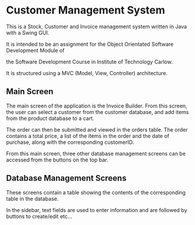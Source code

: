 # Customer Management System

This is a Stock, Customer and Invoice management system written in Java with a Swing GUI.

It is intended to be an assignment for the Object Orientated Software Development Module of

the Software Development Course in Institute of Technology Carlow.

It is structured using a MVC (Model, View, Controller) architecture.


## Main Screen

The main screen of the application is the Invoice Builder. From this screen, the user can select a customer from the customer database, and add items from the product database to a cart.

The order can then be submitted and viewed in the orders table. The order contains a total price, a list of the items in the order and the date of purchase, along with the corresponding customerID.

From this main screen, three other database management screens can be accessed from the buttons on the top bar.

## Database Management Screens

These screens contain a table showing the contents of the corresponding table in the database.

In the sidebar, text fields are used to enter information and are followed by buttons to create/edit etc...
